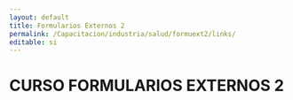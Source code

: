 ```yaml
---
layout: default
title: Formularios Externos 2
permalink: /Capacitacion/industria/salud/formuext2/links/
editable: si
---
```


# CURSO FORMULARIOS EXTERNOS 2

